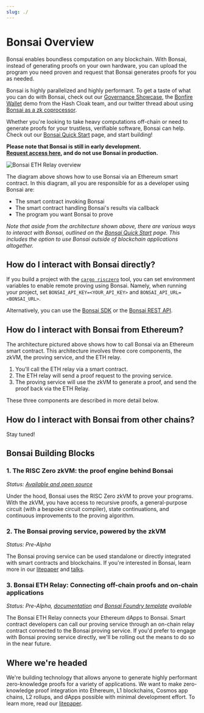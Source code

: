 ```yaml
---
slug: ./
---
```


# Bonsai Overview

Bonsai enables boundless computation on any blockchain.
With Bonsai, instead of generating proofs on your own hardware, you can upload the program you need proven and request that Bonsai generates proofs for you as needed.

Bonsai is highly parallelized and highly performant. To get a taste of what you can do with Bonsai, check out our [Governance Showcase], the [Bonfire Wallet] demo from the Hash Cloak team, and our twitter thread about using [Bonsai as a zk coprocessor].

Whether you're looking to take heavy computations off-chain or need to generate proofs for your trustless, verifiable software, Bonsai can help.
Check out our [Bonsai Quick Start] page, and start building!

**Please note that Bonsai is still in early development. <br/>
[Request access here], and do not use Bonsai in production.**

![Bonsai ETH Relay overview](/img/eth-relay-diagram.jpg)

<!-- revise diagram with "you create"/"bonsai creates" colors -->

The diagram above shows how to use Bonsai via an Ethereum smart contract.
In this diagram, all you are responsible for as a developer using Bonsai are:

- The smart contract invoking Bonsai
- The smart contract handling Bonsai's results via callback
- The program you want Bonsai to prove

_Note that aside from the architecture shown above, there are various ways to interact with Bonsai, outlined on the [Bonsai Quick Start] page. This includes the option to use Bonsai outside of blockchain applications altogether._

## How do I interact with Bonsai directly?

If you build a project with the [`cargo risczero`] tool, you can set environment variables to enable remote proving using Bonsai. Namely, when running your project, set `BONSAI_API_KEY=<YOUR_API_KEY>` and `BONSAI_API_URL=<BONSAI_URL>`.

Alternatively, you can use the [Bonsai SDK] or the [Bonsai REST API].

## How do I interact with Bonsai from Ethereum?

The architecture pictured above shows how to call Bonsai via an Ethereum smart contract. This architecture involves three core components, the zkVM, the proving service, and the ETH relay.

1. You'll call the ETH relay via a smart contract.
2. The ETH relay will send a proof request to the proving service.
3. The proving service will use the zkVM to generate a proof, and send the proof back via the ETH Relay.

These three components are described in more detail below.

## How do I interact with Bonsai from other chains?

Stay tuned!

## Bonsai Building Blocks

### 1. The RISC Zero zkVM: the proof engine behind Bonsai

_Status: [Available and open source](https://github.com/risc0/risc0)_

Under the hood, Bonsai uses the RISC Zero zkVM to prove your programs. With the zkVM, you have access to recursive proofs, a general-purpose circuit (with a bespoke circuit compiler), state continuations, and continuous improvements to the proving algorithm.

### 2. The Bonsai proving service, powered by the zkVM

_Status: Pre-Alpha_

The Bonsai proving service can be used standalone or directly integrated with smart contracts and blockchains. If you're interested in Bonsai, learn more in our [litepaper] and [talks](https://youtu.be/nVAs2i-_Iyo?t=3044).

### 3. Bonsai ETH Relay: Connecting off-chain proofs and on-chain applications

_Status: Pre-Alpha, [documentation](bonsai-on-eth.md) and [Bonsai Foundry template](https://github.com/risc0/bonsai-foundry-template) available_

The Bonsai ETH Relay connects your Ethereum dApps to Bonsai. Smart contract developers can call our proving service through an on-chain relay contract connected to the Bonsai proving service. If you'd prefer to engage with Bonsai proving service directly, we'll be rolling out the means to do so in the near future.

## Where we're headed

We're building technology that allows anyone to generate highly performant zero-knowledge proofs for a variety of applications. We want to make zero-knowledge proof integration into Ethereum, L1 blockchains, Cosmos app chains, L2 rollups, and dApps possible with minimal development effort. To learn more, read our [litepaper].

[waitlist]: https://bonsai.xyz/apply
[litepaper]: /litepaper
[zkVM]: ../zkvm/
[Request access here]: https://bonsai.xyz/apply
[`cargo risczero`]: https://crates.io/crates/cargo-risczero
[Bonsai SDK]: https://crates.io/crates/bonsai-sdk
[Bonsai REST API]: https://api.bonsai.xyz/swagger-ui/
[Bonsai Quick Start]: ../bonsai/quickstart
[Bonsai as a zk coprocessor]: https://twitter.com/RiscZero/status/1677316664772132864
[Bonfire Wallet]: https://twitter.com/RiscZero/status/1673692915401629698
[Governance Showcase]: https://github.com/risc0/risc0/tree/release-0.18/bonsai/examples/governance#readme
